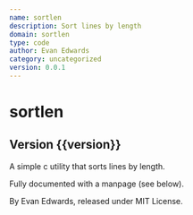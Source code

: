 ```yaml
---
name: sortlen
description: Sort lines by length
domain: sortlen
type: code
author: Evan Edwards
category: uncategorized
version: 0.0.1
---
```


# sortlen

## Version {{version}}

A simple c utility that sorts lines by length.

Fully documented with a manpage (see below).

By Evan Edwards, released under MIT License.